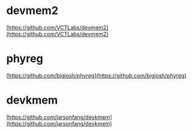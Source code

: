 # devmem2 #
[https://github.com/VCTLabs/devmem2](https://github.com/VCTLabs/devmem2)

# phyreg #
[https://github.com/bigjosh/phyreg](https://github.com/bigjosh/phyreg)

# devkmem #
[https://github.com/jarsonfang/devkmem](https://github.com/jarsonfang/devkmem)